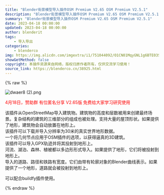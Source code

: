 ```yaml
---
title: "Blender街景模型导入插件OSM Premium V2.65 OSM Premium V2.5.1"
description: "Blender街景模型导入插件OSM Premium V2.65 OSM Premium V2.5.1"
summary: "Blender街景模型导入插件OSM Premium V2.65 OSM Premium V2.5.1"
date: 2023-04-18 00:00:00
updated: 2023-04-18 00:00:00
author: blenderit
tags: 
    - 导入导出
categories:
    - blenderco
img: https://img.alicdn.com/imgextra/i1/751044092/O1CN01MqyGNL1g6BTE03SnS_!!751044092.png
showGetMethod: false
copyright: 本插件资源来自网络，版权归原作者所有，仅供交流学习使用！
source_link: https://blenderco.cn/38925.html
---
```


{% raw %}
<p><img src="https://img.alicdn.com/imgextra/i1/751044092/O1CN01MqyGNL1g6BTE03SnS_!!751044092.png" alt="dwaer8 (2).png"></p><p><span style="color: #ff0000;">4月18日，赞助群 有位匿名分享 V2.65版 免费给大家学习研究使用</span></p><p>该插件从OpenStreetMap导入建筑物。建筑物的高度和层数被用来创建最终场景。复杂结构的建筑的三维部分的组成也被处理。支持大量的屋顶形状。如果提供了地形，建筑物会自动放置在地形上。<br>
该插件可以下载并导入分辨率为30米的真实世界地形数据。<br>
一个将几何节点应用于OSM插件的选项，以获得逼真的3D建筑。<br>
该插件可以导入GPX轨迹并将其投射到地形上。<br>
河流、湖泊、森林、植被都以多边形形式导入。如果提供了地形，它们将被投射到地形上。<br>
导入的道路、路径和铁路有宽度。它们由带有轮廓对象的Blender曲线表示。如果提供了一个地形，道路就会被投射到地形上。</p><p>可以配合buildfy插件使用。</p>
<div style="display: none">blenderco</div>
{% endraw %}